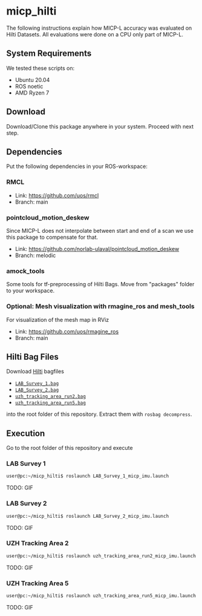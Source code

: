 # micp_hilti

The following instructions explain how MICP-L accuracy was evaluated on Hilti Datasets. All evaluations were done on a CPU only part of MICP-L.

## System Requirements

We tested these scripts on:
- Ubuntu 20.04
- ROS noetic
- AMD Ryzen 7

## Download

Download/Clone this package anywhere in your system. Proceed with next step.

## Dependencies

Put the following dependencies in your ROS-workspace:

### RMCL

- Link: https://github.com/uos/rmcl
- Branch: main

### pointcloud_motion_deskew

Since MICP-L does not interpolate between start and end of a scan we use this package to compensate for that.

- Link: https://github.com/norlab-ulaval/pointcloud_motion_deskew
- Branch: melodic

### amock_tools

Some tools for tf-preprocessing of Hilti Bags. Move from "packages" folder to your workspace.

### Optional: Mesh visualization with rmagine_ros and mesh_tools

For visualization of the mesh map in RViz

- Link: https://github.com/uos/rmagine_ros
- Branch: main

## Hilti Bag Files

Download [Hilti](https://hilti-challenge.com/dataset-2021.html) bagfiles
- [`LAB_Survey_1.bag`](https://storage.googleapis.com/hilti_challenge/LAB_Survey_1.bag)
- [`LAB_Survey_2.bag`](https://storage.googleapis.com/hilti_challenge/LAB_Survey_2.bag)
- [`uzh_tracking_area_run2.bag`](https://storage.googleapis.com/hilti_challenge/uzh_tracking_area_run2.bag)
- [`uzh_tracking_area_run5.bag`](https://storage.googleapis.com/hilti_challenge/uzh_tracking_area_run5.bag)

into the root folder of this repository. Extract them with `rosbag decompress`.

## Execution

Go to the root folder of this repository and execute

### LAB Survey 1

```bash
user@pc:~/micp_hilti$ roslaunch LAB_Survey_1_micp_imu.launch
```

TODO: GIF

### LAB Survey 2

```bash
user@pc:~/micp_hilti$ roslaunch LAB_Survey_2_micp_imu.launch
```

TODO: GIF

### UZH Tracking Area 2

```bash
user@pc:~/micp_hilti$ roslaunch uzh_tracking_area_run2_micp_imu.launch
```

TODO: GIF

### UZH Tracking Area 5

```bash
user@pc:~/micp_hilti$ roslaunch uzh_tracking_area_run5_micp_imu.launch
```

TODO: GIF

